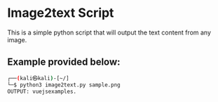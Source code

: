 # Image2text Script
This is a simple python script that will output the text content from any image. 

## Example provided below: 
```bash
┌──(kali㉿kali)-[~/]
└─$ python3 image2text.py sample.png       
OUTPUT: vuejsexamples.
```
